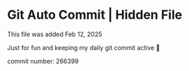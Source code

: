 # Git Auto Commit | Hidden File

This file was added Feb 12, 2025

Just for fun and keeping my daily git commit active 🤪

commit number: 266399
